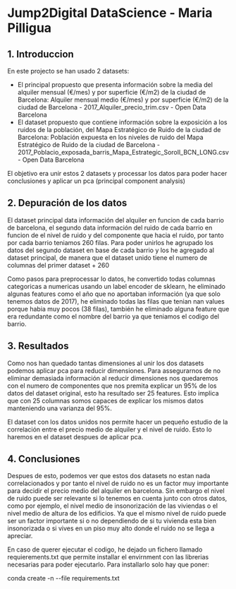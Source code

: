 # Jump2Digital DataScience - Maria Pilligua
## 1. Introduccion

En este projecto se han usado 2 datasets: 
- El principal propuesto que presenta información sobre la media del alquiler mensual (€/mes) y por superficie (€/m2) de la ciudad de Barcelona: Alquiler mensual medio (€/mes) y por superficie (€/m2) de la ciudad de Barcelona - 2017_Alquiler_precio_trim.csv - Open Data Barcelona
- El dataset propuesto que contiene información sobre la exposición a los ruidos de la población, del Mapa Estratégico de Ruido de la ciudad de Barcelona: Población expuesta en los niveles de ruido del Mapa Estratégico de Ruido de la ciudad de Barcelona - 2017_Poblacio_exposada_barris_Mapa_Estrategic_Soroll_BCN_LONG.csv - Open Data Barcelona

El objetivo era unir estos 2 datasets y processar los datos para poder hacer conclusiones y aplicar un pca (principal component analysis)



## 2. Depuración de los datos

El dataset principal data información del alquiler en funcion de cada barrio de barcelona, el segundo data información del ruido de cada barrio en funcion de el nivel de ruido y del componente que hacia el ruido, por tanto por cada barrio teniamos 260 filas. Para poder unirlos he agrupado los datos del segundo dataset en base de cada barrio y los he agregado al dataset principal, de manera que el dataset unido tiene el numero de columnas del primer dataset + 260

Como pasos para preprocessar lo datos, he convertido todas columnas categoricas a numericas usando un label encoder de sklearn, he eliminado algunas features como el año que no aportaban información (ya que solo tenemos datos de 2017), he eliminado todas las filas que tenian nan values porque habia muy pocos (38 filas), también he eliminado alguna feature que era redundante como el nombre del barrio ya que teniamos el codigo del barrio. 

## 3. Resultados

Como nos han quedado tantas dimensiones al unir los dos datasets podemos aplicar pca para reducir dimensiones. Para assegurarnos de no eliminar demasiada información al reducir dimensiones nos quedaremos con el numero de componentes que nos premita explicar un 95% de los datos del dataset original, esto ha resultado ser 25 features. Esto implica que con 25 columnas somos capaces de explicar los mismos datos manteniendo una varianza del 95%.

El dataset con los datos unidos nos permite hacer un pequeño estudio de la correlación entre el precio medio de alquiler y el nivel de ruido. Esto lo haremos en el dataset despues de aplicar pca. 

## 4. Conclusiones

Despues de esto, podemos ver que estos dos datasets no estan nada correlacionados y por tanto el nivel de ruido no es un factor muy importante para decidir el precio medio del alquiler en barcelona. 
Sin embargo el nivel de ruido puede ser relevante si lo tenemos en cuenta junto con otros datos, como por ejemplo, el nivel medio de insonorización de las viviendas o el nivel medio de altura de los edificios. Ya que el mismo nivel de ruido puede ser un factor importante si o no dependiendo de si tu vivienda esta bien insonorizada o si vives en un piso muy alto donde el ruido no se llega a apreciar.


En caso de querer ejecutar el codigo, he dejado un fichero llamado requierements.txt que permite installar el envirnment con las librerias necesarias para poder ejecutarlo. Para installarlo solo hay que poner: 

  conda create -n <environment-name> --file requirements.txt
